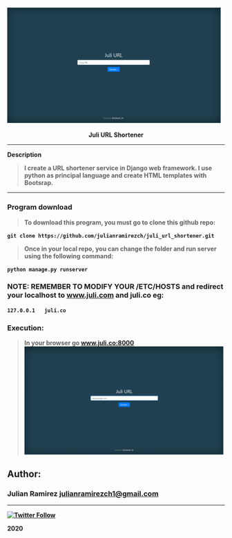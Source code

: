  ![juli.co](https://github.com/julianramirezch/juli_url_shortener/blob/master/src/juli_url_shortener.png)

<p align="center"> 
    <b>Juli URL Shortener<b>

---

Description

>I create a URL shortener service in Django web framework. I use python as principal language and create HTML templates with Bootsrap.
---
### Program download
>To download this program, you must go to clone this github repo:

    git clone https://github.com/julianramirezch/juli_url_shortener.git

>Once in your local repo, you can change the folder and run server using the following command:

    python manage.py runserver

### NOTE: REMEMBER TO MODIFY YOUR /ETC/HOSTS and redirect your localhost to www.juli.com and juli.co eg:
    127.0.0.1   juli.co

### Execution:
> In your browser go www.juli.co:8000
![](https://github.com/julianramirezch/juli_url_shortener/blob/master/src/shortener.gif)    


## Author: 
### Julian Ramirez <julianramirezch1@gmail.com>
----
[![Twitter Follow](https://img.shields.io/twitter/follow/JulianR_30.svg?style=social&label=Follow)](https://twitter.com/JulianR_30)

2020
